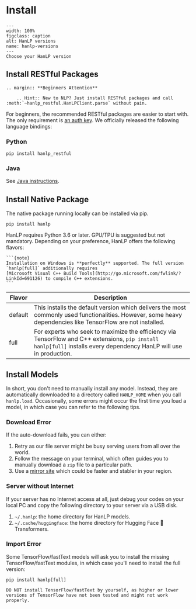 # Install

```{figure} _static/install-versions.svg
---
width: 100%
figclass: caption
alt: HanLP versions
name: hanlp-versions
---
Choose your HanLP version
```

## Install RESTful Packages

```{eval-rst}
.. margin:: **Beginners Attention**

    .. Hint:: New to NLP? Just install RESTful packages and call :meth:`~hanlp_restful.HanLPClient.parse` without pain.
```

For beginners, the recommended RESTful packages are easier to start with. 
The only requirement is [an auth key](https://bbs.hankcs.com/t/apply-for-free-hanlp-restful-apis/3178). 
We officially released the following language bindings:

### Python

```shell script
pip install hanlp_restful
```

### Java

See [Java instructions](https://hanlp.hankcs.com/docs/api/restful_java.html).

## Install Native Package

The native package running locally can be installed via pip.

```
pip install hanlp
```

HanLP requires Python 3.6 or later. GPU/TPU is suggested but not mandatory. Depending on your preference, HanLP offers the following flavors:

````{margin} **Windows Support**
```{note}
Installation on Windows is **perfectly** supported. The full version `hanlp[full]` additionally requires 
[Microsoft Visual C++ Build Tools](http://go.microsoft.com/fwlink/?LinkId=691126) to compile C++ extensions. 
```
````

| Flavor  | Description                                                  |
| ------- | ------------------------------------------------------------ |
| default | This installs the default version which delivers the most commonly used functionalities. However, some heavy dependencies like TensorFlow are not installed. |
| full    | For experts who seek to maximize the efficiency via TensorFlow and C++ extensions, `pip install hanlp[full]` installs every dependency HanLP will use in production. |

## Install Models

In short, you don't need to manually install any model. Instead, they are automatically downloaded to a directory called `HANLP_HOME` when you call `hanlp.load`.
Occasionally, some errors might occur the first time you load a model, in which case you can refer to the following tips.

### Download Error

If the auto-download fails, you can either:

1. Retry as our file server might be busy serving users from all over the world.
1. Follow the message on your terminal, which often guides you to manually download a `zip` file to a particular path. 
1. Use a [mirror site](https://hanlp.hankcs.com/docs/configure.html#use-mirror-sites) which could be faster and stabler in your region.

### Server without Internet

If your server has no Internet access at all, just debug your codes on your local PC and copy the following directory to your server via a USB disk.

1. `~/.hanlp`: the home directory for HanLP models.
1. `~/.cache/huggingface`: the home directory for Hugging Face 🤗 Transformers.

### Import Error

Some TensorFlow/fastText models will ask you to install the missing TensorFlow/fastText modules, in which case you'll need to install the full version:

```shell script
pip install hanlp[full]
```


```{caution}
DO NOT install TensorFlow/fastText by yourself, as higher or lower versions of TensorFlow have not been tested and might not work properly. 
```